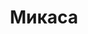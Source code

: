 --- 
title: "Микаса" 
site: "" 
town: "Керчь" 
tel: ["+7(978)836-11-75, +380 (50) 776-26-62, +380 (96) 592-60-69, +7 978 836 11 74"] 
address: "Россия, АР Крым, г. Керчь, ул. Советская, 15, оф. 1" 
mail: "20071234@mail.ru" 
--- 